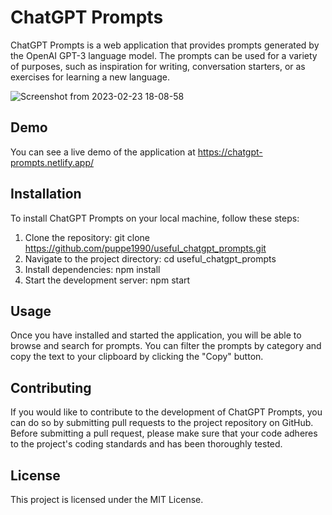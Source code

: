 # ChatGPT Prompts
ChatGPT Prompts is a web application that provides prompts generated by the OpenAI GPT-3 language model. The prompts can be used for a variety of purposes, such as inspiration for writing, conversation starters, or as exercises for learning a new language.

![Screenshot from 2023-02-23 18-08-58](https://user-images.githubusercontent.com/8432835/221030759-241070aa-093c-4c75-a0e5-29d38049f1aa.png)


## Demo
You can see a live demo of the application at https://chatgpt-prompts.netlify.app/

## Installation
To install ChatGPT Prompts on your local machine, follow these steps:

1. Clone the repository: git clone https://github.com/puppe1990/useful_chatgpt_prompts.git
2. Navigate to the project directory: cd useful_chatgpt_prompts
3. Install dependencies: npm install
4. Start the development server: npm start

## Usage
Once you have installed and started the application, you will be able to browse and search for prompts. You can filter the prompts by category and copy the text to your clipboard by clicking the "Copy" button.

## Contributing
If you would like to contribute to the development of ChatGPT Prompts, you can do so by submitting pull requests to the project repository on GitHub. Before submitting a pull request, please make sure that your code adheres to the project's coding standards and has been thoroughly tested.

## License
This project is licensed under the MIT License.
